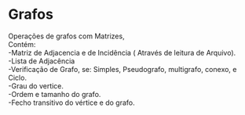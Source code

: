 # Grafos
Operações de grafos com Matrizes,\
Contém:\
  -Matriz de Adjacencia e de Incidência ( Através de leitura de Arquivo).\
  -Lista de Adjacência\
  -Verificação de Grafo, se: Simples, Pseudografo, multigrafo, conexo, e Ciclo.\
  -Grau do vertice.\
  -Ordem e tamanho do grafo.\
  -Fecho transitivo do vértice e do grafo.
